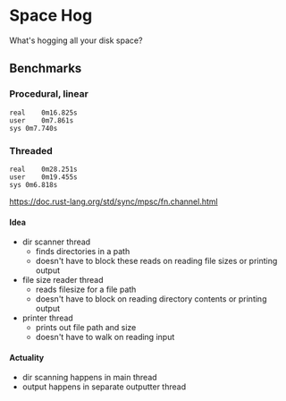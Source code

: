 # Space Hog

What's hogging all your disk space?

## Benchmarks

### Procedural, linear

```
real	0m16.825s
user	0m7.861s
sys	0m7.740s
```

### Threaded

```
real	0m28.251s
user	0m19.455s
sys	0m6.818s
```

https://doc.rust-lang.org/std/sync/mpsc/fn.channel.html

#### Idea

* dir scanner thread
  * finds directories in a path
  * doesn't have to block these reads on reading file sizes or printing output
* file size reader thread
  * reads filesize for a file path
  * doesn't have to block on reading directory contents or printing output
* printer thread
  * prints out file path and size
  * doesn't have to walk on reading input

#### Actuality

* dir scanning happens in main thread
* output happens in separate outputter thread
